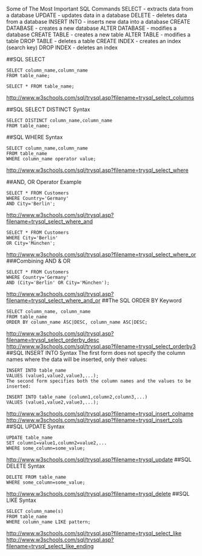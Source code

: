 Some of The Most Important SQL Commands
SELECT - extracts data from a database
UPDATE - updates data in a database
DELETE - deletes data from a database
INSERT INTO - inserts new data into a database
CREATE DATABASE - creates a new database
ALTER DATABASE - modifies a database
CREATE TABLE - creates a new table
ALTER TABLE - modifies a table
DROP TABLE - deletes a table
CREATE INDEX - creates an index (search key)
DROP INDEX - deletes an index

##SQL SELECT
```
SELECT column_name,column_name
FROM table_name;

SELECT * FROM table_name;
```
http://www.w3schools.com/sql/trysql.asp?filename=trysql_select_columns

##SQL SELECT DISTINCT Syntax
```
SELECT DISTINCT column_name,column_name
FROM table_name;
```
##SQL WHERE Syntax
```
SELECT column_name,column_name
FROM table_name
WHERE column_name operator value;
```
http://www.w3schools.com/sql/trysql.asp?filename=trysql_select_where

##AND, OR Operator Example
```
SELECT * FROM Customers
WHERE Country='Germany'
AND City='Berlin';
```
http://www.w3schools.com/sql/trysql.asp?filename=trysql_select_where_and
```
SELECT * FROM Customers
WHERE City='Berlin'
OR City='München';
```
http://www.w3schools.com/sql/trysql.asp?filename=trysql_select_where_or
###Combining AND & OR
```
SELECT * FROM Customers
WHERE Country='Germany'
AND (City='Berlin' OR City='München');
```
http://www.w3schools.com/sql/trysql.asp?filename=trysql_select_where_and_or
##The SQL ORDER BY Keyword
```
SELECT column_name, column_name
FROM table_name
ORDER BY column_name ASC|DESC, column_name ASC|DESC;
```
http://www.w3schools.com/sql/trysql.asp?filename=trysql_select_orderby_desc
http://www.w3schools.com/sql/trysql.asp?filename=trysql_select_orderby3
##SQL INSERT INTO Syntax
The first form does not specify the column names where the data will be inserted, only their values:
```
INSERT INTO table_name
VALUES (value1,value2,value3,...);
The second form specifies both the column names and the values to be inserted:
```
```
INSERT INTO table_name (column1,column2,column3,...)
VALUES (value1,value2,value3,...);
```
http://www.w3schools.com/sql/trysql.asp?filename=trysql_insert_colname
http://www.w3schools.com/sql/trysql.asp?filename=trysql_insert_cols
##SQL UPDATE Syntax
```
UPDATE table_name
SET column1=value1,column2=value2,...
WHERE some_column=some_value;
```
http://www.w3schools.com/sql/trysql.asp?filename=trysql_update
##SQL DELETE Syntax
```
DELETE FROM table_name
WHERE some_column=some_value;
```
http://www.w3schools.com/sql/trysql.asp?filename=trysql_delete
##SQL LIKE Syntax
```
SELECT column_name(s)
FROM table_name
WHERE column_name LIKE pattern;
```
http://www.w3schools.com/sql/trysql.asp?filename=trysql_select_like
http://www.w3schools.com/sql/trysql.asp?filename=trysql_select_like_ending

